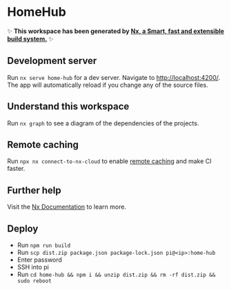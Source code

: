 # HomeHub

✨ **This workspace has been generated by [Nx, a Smart, fast and extensible build system.](https://nx.dev)** ✨

## Development server

Run `nx serve home-hub` for a dev server. Navigate to <http://localhost:4200/>. The app will automatically reload if you change any of the source files.

## Understand this workspace

Run `nx graph` to see a diagram of the dependencies of the projects.

## Remote caching

Run `npx nx connect-to-nx-cloud` to enable [remote caching](https://nx.app) and make CI faster.

## Further help

Visit the [Nx Documentation](https://nx.dev) to learn more.

## Deploy

- Run `npm run build`
- Run `scp dist.zip package.json package-lock.json pi@<ip>:home-hub`
- Enter password
- SSH into pi
- Run `cd home-hub && npm i && unzip dist.zip && rm -rf dist.zip && sudo reboot`
